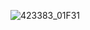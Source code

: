 ![423383_01F31](https://user-images.githubusercontent.com/40056517/137397604-00c45876-fe4e-4f1f-9c31-a0231284014e.JPG)
